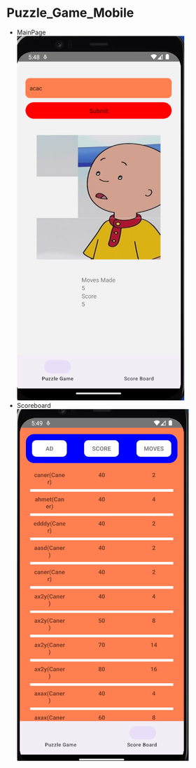 # Puzzle_Game_Mobile
 
<ul>
<li>MainPage
</br>
<img src="https://github.com/caner24/PuzzleGame_Mobile/blob/master/src/assets/Mobile.png">
</li>
<li>Scoreboard
</br>
<img src="https://github.com/caner24/PuzzleGame_Mobile/blob/master/src/assets/Mobile-2.png">
</li>
